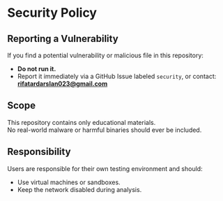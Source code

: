 # Security Policy

## Reporting a Vulnerability
If you find a potential vulnerability or malicious file in this repository:
- **Do not run it.**
- Report it immediately via a GitHub Issue labeled `security`, or contact:
  [**rifatardarslan023@gmail.com**](mailto:rifatardarslan023@gmail.com)

## Scope
This repository contains only educational materials.  
No real-world malware or harmful binaries should ever be included.

## Responsibility
Users are responsible for their own testing environment and should:
- Use virtual machines or sandboxes.
- Keep the network disabled during analysis.

